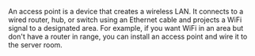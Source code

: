 An access point is a device that creates a wireless LAN. It connects to a wired router, hub, or switch using an Ethernet cable and projects a WiFi signal to a designated area. For example, if you want WiFi in an area but don't have a router in range, you can install an access point and wire it to the server room.